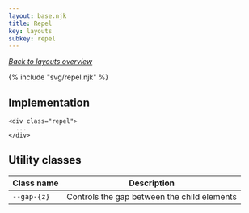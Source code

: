 ```yaml
---
layout: base.njk
title: Repel
key: layouts
subkey: repel
---
```


[_Back to layouts overview_](/layouts)

{% include "svg/repel.njk" %}

## Implementation

```
<div class="repel">
  ...
</div>
```

## Utility classes

<div>
  <table>
    <thead>
      <tr><th>Class name</th><th>Description</th></tr>
    </thead>
    <tbody>
      <tr><td><code>--gap-{z}</code></td><td>Controls the gap between the child elements</td></tr>
    </tbody>
  </table>
</div>
